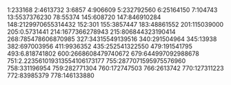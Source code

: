 1:233168
2:4613732
3:6857
4:906609
5:232792560
6:25164150
7:104743
13:5537376230
78:55374
145:608720
147:846910284
148:2129970655314432
152:301
155:3857447
183:48861552
201:115039000
205:0.5731441
214:1677366278943
215:806844323190414
268:785478606870985
327:34315549139516
340:291504964
345:13938
382:697003956
411:9936352
435:252541322550
479:191541795
493:6.818741802
600:2668608479740672
679:644997092988678
751:2.223561019313554106173177
755:2877071595975576960
758:331196954
759:282771304
760:172747503
766:2613742
770:127311223
772:83985379
778:146133880
